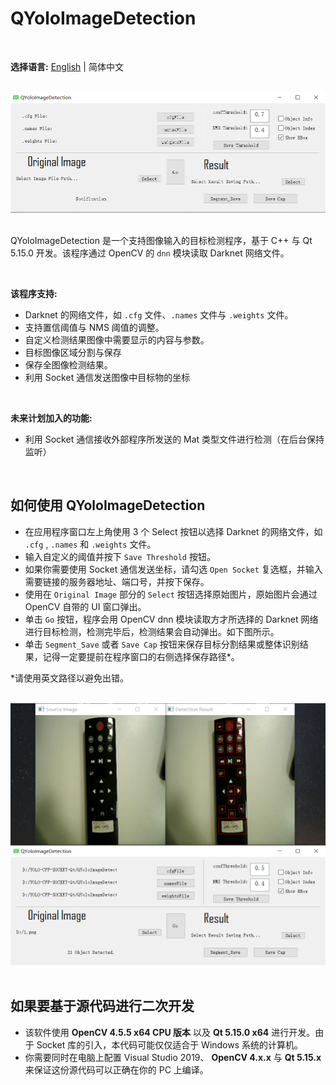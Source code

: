 # QYoloImageDetection

<br>

**选择语言:** [English]() | 简体中文

<br>

<div align="center"><img src="https://github.com/marc0cheung/YOLOv4_Detection_dnnOpenCV/raw/main/CPP-Qt/QYoloImageDetection/README.assets/ImageDetectionMainpage.png" alt="ImageDetectionMainpage" width="700px"></div>

<br>

QYoloImageDetection 是一个支持图像输入的目标检测程序，基于 C++ 与 Qt 5.15.0 开发。该程序通过 OpenCV 的 `dnn` 模块读取 Darknet 网络文件。

<br>

**该程序支持:**

- Darknet 的网络文件，如 `.cfg` 文件、`.names` 文件与 `.weights` 文件。
- 支持置信阈值与 NMS 阈值的调整。
- 自定义检测结果图像中需要显示的内容与参数。
- 目标图像区域分割与保存
- 保存全图像检测结果。
- 利用 Socket 通信发送图像中目标物的坐标

<br>

**未来计划加入的功能:**

- 利用 Socket 通信接收外部程序所发送的 Mat 类型文件进行检测（在后台保持监听）

<br>

## 如何使用 QYoloImageDetection

- 在应用程序窗口左上角使用 3 个 Select 按钮以选择 Darknet 的网络文件，如 `.cfg` , `.names` 和 `.weights` 文件。
- 输入自定义的阈值并按下 `Save Threshold` 按钮。
- 如果你需要使用 Socket 通信发送坐标，请勾选 `Open Socket` 复选框，并输入需要链接的服务器地址、端口号，并按下保存。
- 使用在 `Original Image` 部分的 `Select` 按钮选择原始图片，原始图片会通过 OpenCV 自带的 UI 窗口弹出。
- 单击 `Go` 按钮，程序会用 OpenCV dnn 模块读取方才所选择的 Darknet 网络进行目标检测，检测完毕后，检测结果会自动弹出。如下图所示。
- 单击 `Segment_Save` 或者 `Save Cap` 按钮来保存目标分割结果或整体识别结果，记得一定要提前在程序窗口的右侧选择保存路径*。

*请使用英文路径以避免出错。

<br>

<div align="center"><img src="https://github.com/marc0cheung/YOLOv4_Detection_dnnOpenCV/raw/main/CPP-Qt/QYoloImageDetection/README.assets/ImageDetection.png" alt="Object Detection using QYoloImageDetection" width="600px"></div>

<br>

## 如果要基于源代码进行二次开发

- 该软件使用 **OpenCV 4.5.5 x64 CPU 版本** 以及 **Qt 5.15.0 x64** 进行开发。由于 Socket 库的引入，本代码可能仅仅适合于 Windows 系统的计算机。
- 你需要同时在电脑上配置 Visual Studio 2019、 **OpenCV 4.x.x** 与 **Qt 5.15.x** 来保证这份源代码可以正确在你的 PC 上编译。

<br>

